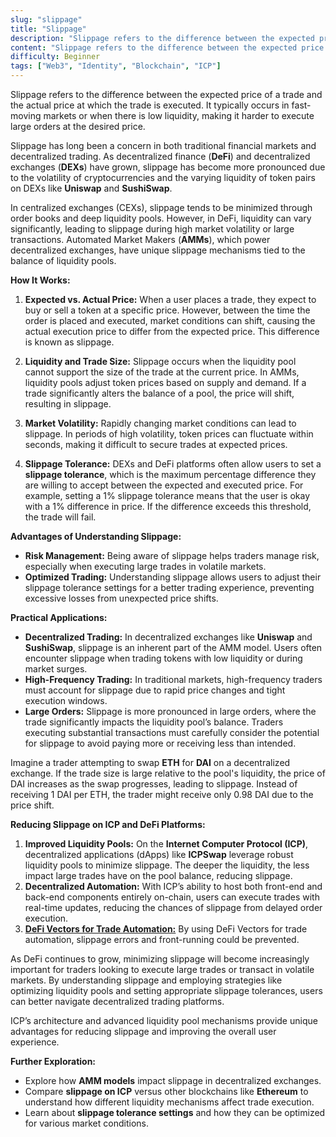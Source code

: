 ```yaml
---
slug: "slippage"
title: "Slippage"
description: "Slippage refers to the difference between the expected price of a trade and the actual price at which the trade is executed"
content: "Slippage refers to the difference between the expected price of a trade and the actual price at which the trade is executed. It typically occurs in fast-moving markets or when there is low liquidity, making it harder to execute large orders at the desired price."
difficulty: Beginner
tags: ["Web3", "Identity", "Blockchain", "ICP"]
---
```



Slippage refers to the difference between the expected price of a trade and the actual price at which the trade is executed. It typically occurs in fast-moving markets or when there is low liquidity, making it harder to execute large orders at the desired price.

Slippage has long been a concern in both traditional financial markets and decentralized trading. As decentralized finance (**DeFi**) and decentralized exchanges (**DEXs**) have grown, slippage has become more pronounced due to the volatility of cryptocurrencies and the varying liquidity of token pairs on DEXs like **Uniswap** and **SushiSwap**.

In centralized exchanges (CEXs), slippage tends to be minimized through order books and deep liquidity pools. However, in DeFi, liquidity can vary significantly, leading to slippage during high market volatility or large transactions. Automated Market Makers (**AMMs**), which power decentralized exchanges, have unique slippage mechanisms tied to the balance of liquidity pools.

**How It Works:**

1. **Expected vs. Actual Price:** When a user places a trade, they expect to buy or sell a token at a specific price. However, between the time the order is placed and executed, market conditions can shift, causing the actual execution price to differ from the expected price. This difference is known as slippage.

2. **Liquidity and Trade Size:** Slippage occurs when the liquidity pool cannot support the size of the trade at the current price. In AMMs, liquidity pools adjust token prices based on supply and demand. If a trade significantly alters the balance of a pool, the price will shift, resulting in slippage.

3. **Market Volatility:** Rapidly changing market conditions can lead to slippage. In periods of high volatility, token prices can fluctuate within seconds, making it difficult to secure trades at expected prices.

4. **Slippage Tolerance:** DEXs and DeFi platforms often allow users to set a **slippage tolerance**, which is the maximum percentage difference they are willing to accept between the expected and executed price. For example, setting a 1% slippage tolerance means that the user is okay with a 1% difference in price. If the difference exceeds this threshold, the trade will fail.

**Advantages of Understanding Slippage:**

- **Risk Management:** Being aware of slippage helps traders manage risk, especially when executing large trades in volatile markets.
- **Optimized Trading:** Understanding slippage allows users to adjust their slippage tolerance settings for a better trading experience, preventing excessive losses from unexpected price shifts.

**Practical Applications:**

- **Decentralized Trading:** In decentralized exchanges like **Uniswap** and **SushiSwap**, slippage is an inherent part of the AMM model. Users often encounter slippage when trading tokens with low liquidity or during market surges.
- **High-Frequency Trading:** In traditional markets, high-frequency traders must account for slippage due to rapid price changes and tight execution windows.
- **Large Orders:** Slippage is more pronounced in large orders, where the trade significantly impacts the liquidity pool’s balance. Traders executing substantial transactions must carefully consider the potential for slippage to avoid paying more or receiving less than intended.

Imagine a trader attempting to swap **ETH** for **DAI** on a decentralized exchange. If the trade size is large relative to the pool's liquidity, the price of DAI increases as the swap progresses, leading to slippage. Instead of receiving 1 DAI per ETH, the trader might receive only 0.98 DAI due to the price shift.

**Reducing Slippage on ICP and DeFi Platforms:**

1. **Improved Liquidity Pools:** On the **Internet Computer Protocol (ICP)**, decentralized applications (dApps) like **ICPSwap** leverage robust liquidity pools to minimize slippage. The deeper the liquidity, the less impact large trades have on the pool balance, reducing slippage.
2. **Decentralized Automation:** With ICP’s ability to host both front-end and back-end components entirely on-chain, users can execute trades with real-time updates, reducing the chances of slippage from delayed order execution.
3. [**DeFi Vectors for Trade Automation:**](https://vectors.icpcoins.com/) By using DeFi Vectors for trade automation, slippage errors and front-running could be prevented.

As DeFi continues to grow, minimizing slippage will become increasingly important for traders looking to execute large trades or transact in volatile markets. By understanding slippage and employing strategies like optimizing liquidity pools and setting appropriate slippage tolerances, users can better navigate decentralized trading platforms.

ICP’s architecture and advanced liquidity pool mechanisms provide unique advantages for reducing slippage and improving the overall user experience.

**Further Exploration:**

- Explore how **AMM models** impact slippage in decentralized exchanges.
- Compare **slippage on ICP** versus other blockchains like **Ethereum** to understand how different liquidity mechanisms affect trade execution.
- Learn about **slippage tolerance settings** and how they can be optimized for various market conditions.
